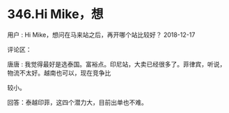 # 346.Hi Mike，想

用户 : Hi Mike，想问在马来站之后，再开哪个站比较好？ 2018-12-17

评论区：

唐唐 : 我觉得最好是选泰国。富裕点。印尼站，大卖已经很多了。菲律宾，听说，物流不太好。越南也可以，现在竞争比

较小。

回答：泰越印菲，这四个潜力大，目前出单也不难。